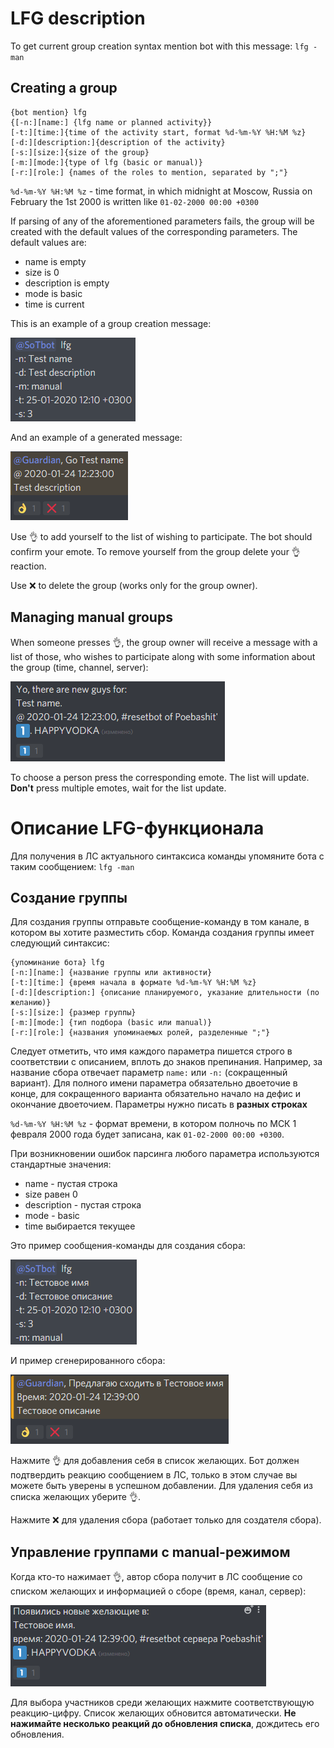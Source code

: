 # LFG description

To get current group creation syntax mention bot with this message: `lfg -man`

## Creating a group

```
{bot mention} lfg
{[-n:][name:] {lfg name or planned activity}}
[-t:][time:]{time of the activity start, format %d-%m-%Y %H:%M %z}
[-d:][description:]{description of the activity}
[-s:][size:]{size of the group}
[-m:][mode:]{type of lfg (basic or manual)}
[-r:][role:] {names of the roles to mention, separated by ";"}
```

`%d-%m-%Y %H:%M %z` - time format, in which midnight at Moscow, Russia on February the 1st 2000 is written like `01-02-2000 00:00 +0300`

If parsing of any of the aforementioned parameters fails, the group will be created with the default values of the corresponding parameters.
The default values are:
- name is empty
- size is 0
- description is empty
- mode is basic
- time is current

This is an example of a group creation message:

![](images/lfg_command_en.png)

And an example of a generated message:

![](images/lfg_bot_group_en.png)

Use 👌 to add yourself to the list of wishing to participate. The bot should confirm your emote. To remove yourself from the group delete your 👌 reaction.

Use ❌ to delete the group (works only for the group owner).

## Managing manual groups

When someone presses 👌, the group owner will receive a message with a list of those, who wishes to participate along with some information about the group (time, channel, server):

![](images/lfg_wishers_en.png)

To choose a person press the corresponding emote. The list will update. **Don't** press multiple emotes, wait for the list update.

# Описание LFG-функционала

Для получения в ЛС актуального синтаксиса команды упомяните бота с таким сообщением: `lfg -man`

## Создание группы

Для создания группы отправьте сообщение-команду в том канале, в котором вы хотите разместить сбор.
Команда создания группы имеет следующий синтаксис:

```
{упоминание бота} lfg
[-n:][name:] {название группы или активности}
[-t:][time:] {время начала в формате %d-%m-%Y %H:%M %z}
[-d:][description:] {описание планируемого, указание длительности (по желанию)}
[-s:][size:] {размер группы}
[-m:][mode:] {тип подбора (basic или manual)}
[-r:][role:] {названия упоминаемых ролей, разделенные ";"}
```

Следует отметить, что имя каждого параметра пишется строго в соответствии с описанием, вплоть до знаков препинания. Например, за название сбора отвечает параметр `name:` или `-n:` (сокращенный вариант). Для полного имени параметра обязательно двоеточие в конце, для сокращенного варианта обязательно начало на дефис и окончание двоеточием. Параметры нужно писать в **разных строках**

`%d-%m-%Y %H:%M %z` - формат времени, в котором полночь по МСК 1 февраля 2000 года будет записана, как `01-02-2000 00:00 +0300`.

При возникновении ошибок парсинга любого параметра используются стандартные значения:
- name - пустая строка
- size равен 0
- description - пустая строка
- mode - basic
- time выбирается текущее

Это пример сообщения-команды для создания сбора:

![](images/lfg_command_ru.png)

И пример сгенерированного сбора:

![](images/lfg_bot_group_ru.png)

Нажмите 👌 для добавления себя в список желающих. Бот должен подтвердить реакцию сообщением в ЛС, только в этом случае вы можете быть уверены в успешном добавлении. Для удаления себя из списка желающих уберите 👌.

Нажмите ❌ для удаления сбора (работает только для создателя сбора).

## Управление группами с manual-режимом

Когда кто-то нажимает 👌, автор сбора получит в ЛС сообщение со списком желающих и информацией о сборе (время, канал, сервер):

![](images/lfg_wishers_ru.png)

Для выбора участников среди желающих нажмите соответствующую реакцию-цифру. Список желающих обновится автоматически. **Не нажимайте несколько реакций до обновления списка**, дождитесь его обновления.

